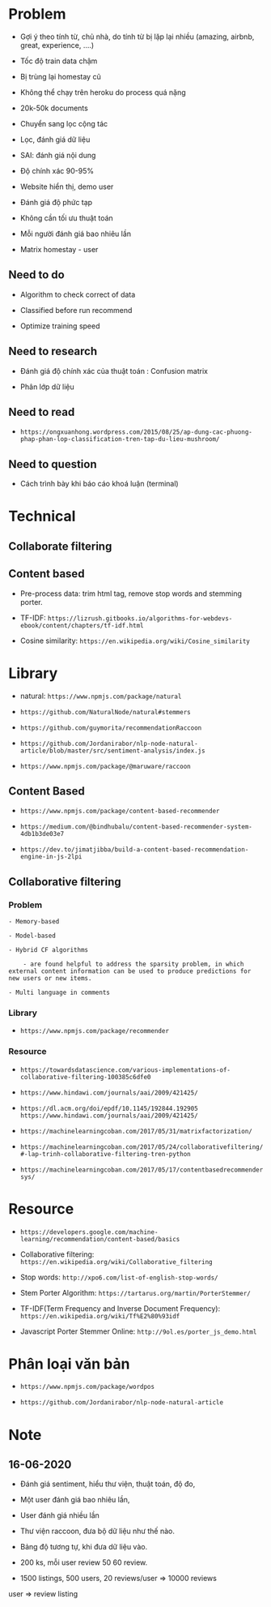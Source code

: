 # Problem

- Gợi ý theo tính từ, chủ nhà, do tính từ bị lặp lại nhiều (amazing, airbnb, great, experience, ....)

- Tốc độ train data chậm

- Bị trùng lại homestay cũ

- Không thể chạy trên heroku do process quá nặng

- 20k-50k documents

- Chuyển sang lọc cộng tác

- Lọc, đánh giá dữ liệu

- SAI: đánh giá nội dung

- Độ chính xác 90-95%

- Website hiển thị, demo user

- Đánh giá độ phức tạp

- Không cần tối ưu thuật toán

- Mỗi người đánh giá bao nhiêu lần

- Matrix homestay - user


## Need to do

- Algorithm to check correct of data

- Classified before run recommend

- Optimize training speed

## Need to research

- Đánh giá độ chính xác của thuật toán : Confusion matrix

- Phân lớp dữ liệu

## Need to read

- `https://ongxuanhong.wordpress.com/2015/08/25/ap-dung-cac-phuong-phap-phan-lop-classification-tren-tap-du-lieu-mushroom/`


## Need to question

- Cách trình bày khi báo cáo khoá luận (terminal)


# Technical

## Collaborate filtering


## Content based

- Pre-process data: trim html tag, remove stop words and stemming porter.

- TF-IDF: `https://lizrush.gitbooks.io/algorithms-for-webdevs-ebook/content/chapters/tf-idf.html`

- Cosine similarity: `https://en.wikipedia.org/wiki/Cosine_similarity`


# Library

 - natural: `https://www.npmjs.com/package/natural`

- `https://github.com/NaturalNode/natural#stemmers`

- `https://github.com/guymorita/recommendationRaccoon`

- `https://github.com/Jordanirabor/nlp-node-natural-article/blob/master/src/sentiment-analysis/index.js`

- `https://www.npmjs.com/package/@maruware/raccoon`


## Content Based

- `https://www.npmjs.com/package/content-based-recommender`

- `https://medium.com/@bindhubalu/content-based-recommender-system-4db1b3de03e7`

- `https://dev.to/jimatjibba/build-a-content-based-recommendation-engine-in-js-2lpi`


## Collaborative filtering

  ### Problem

    - Memory-based

    - Model-based

    - Hybrid CF algorithms

        - are found helpful to address the sparsity problem, in which external content information can be used to produce predictions for new users or new items.

    - Multi language in comments




### Library

- `https://www.npmjs.com/package/recommender`


### Resource

- `https://towardsdatascience.com/various-implementations-of-collaborative-filtering-100385c6dfe0`

- `https://www.hindawi.com/journals/aai/2009/421425/`

- `https://dl.acm.org/doi/epdf/10.1145/192844.192905` `https://www.hindawi.com/journals/aai/2009/421425/`

- `https://machinelearningcoban.com/2017/05/31/matrixfactorization/`

- `https://machinelearningcoban.com/2017/05/24/collaborativefiltering/#-lap-trinh-collaborative-filtering-tren-python`

- `https://machinelearningcoban.com/2017/05/17/contentbasedrecommendersys/`

# Resource

- `https://developers.google.com/machine-learning/recommendation/content-based/basics`

- Collaborative filtering: `https://en.wikipedia.org/wiki/Collaborative_filtering`

- Stop words: `http://xpo6.com/list-of-english-stop-words/`

- Stem Porter Algorithm: `https://tartarus.org/martin/PorterStemmer/`

- TF-IDF(Term Frequency and Inverse Document Frequency): `https://en.wikipedia.org/wiki/Tf%E2%80%93idf`


- Javascript Porter Stemmer Online: `http://9ol.es/porter_js_demo.html`


# Phân loại văn bản

- `https://www.npmjs.com/package/wordpos`

- `https://github.com/Jordanirabor/nlp-node-natural-article`


# Note

## 16-06-2020

 - Đánh giá sentiment, hiểu thư viện, thuật toán, độ đo,

 - Một user đánh giá bao nhiêu lần,

 - User đánh giá nhiều lần

 - Thư viện raccoon, đưa bộ dữ liệu như thế nào.

 - Bảng độ tương tự, khi đưa dữ liệu vào.

 <!-- - Group: 1000 user, 2000 ks, random dữ rating => matrix -->

 - 200 ks, mỗi user review 50 60 review.

 - 1500 listings, 500 users, 20 reviews/user => 10000 reviews


user =>
review
listing
